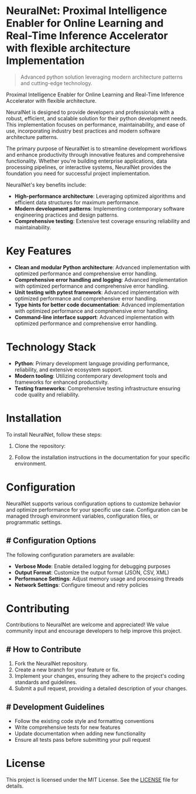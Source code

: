 <!-- fallback_NeuralNet_20250803204031_96913 -->

# NeuralNet: Proximal Intelligence Enabler for Online Learning and Real-Time Inference Accelerator with flexible architecture Implementation
> Advanced python solution leveraging modern architecture patterns and cutting-edge technology.

Proximal Intelligence Enabler for Online Learning and Real-Time Inference Accelerator with flexible architecture.

NeuralNet is designed to provide developers and professionals with a robust, efficient, and scalable solution for their python development needs. This implementation focuses on performance, maintainability, and ease of use, incorporating industry best practices and modern software architecture patterns.

The primary purpose of NeuralNet is to streamline development workflows and enhance productivity through innovative features and comprehensive functionality. Whether you're building enterprise applications, data processing pipelines, or interactive systems, NeuralNet provides the foundation you need for successful project implementation.

NeuralNet's key benefits include:

* **High-performance architecture**: Leveraging optimized algorithms and efficient data structures for maximum performance.
* **Modern development patterns**: Implementing contemporary software engineering practices and design patterns.
* **Comprehensive testing**: Extensive test coverage ensuring reliability and maintainability.

# Key Features

* **Clean and modular Python architecture**: Advanced implementation with optimized performance and comprehensive error handling.
* **Comprehensive error handling and logging**: Advanced implementation with optimized performance and comprehensive error handling.
* **Unit testing with pytest framework**: Advanced implementation with optimized performance and comprehensive error handling.
* **Type hints for better code documentation**: Advanced implementation with optimized performance and comprehensive error handling.
* **Command-line interface support**: Advanced implementation with optimized performance and comprehensive error handling.

# Technology Stack

* **Python**: Primary development language providing performance, reliability, and extensive ecosystem support.
* **Modern tooling**: Utilizing contemporary development tools and frameworks for enhanced productivity.
* **Testing frameworks**: Comprehensive testing infrastructure ensuring code quality and reliability.

# Installation

To install NeuralNet, follow these steps:

1. Clone the repository:


2. Follow the installation instructions in the documentation for your specific environment.

# Configuration

NeuralNet supports various configuration options to customize behavior and optimize performance for your specific use case. Configuration can be managed through environment variables, configuration files, or programmatic settings.

## # Configuration Options

The following configuration parameters are available:

* **Verbose Mode**: Enable detailed logging for debugging purposes
* **Output Format**: Customize the output format (JSON, CSV, XML)
* **Performance Settings**: Adjust memory usage and processing threads
* **Network Settings**: Configure timeout and retry policies

# Contributing

Contributions to NeuralNet are welcome and appreciated! We value community input and encourage developers to help improve this project.

## # How to Contribute

1. Fork the NeuralNet repository.
2. Create a new branch for your feature or fix.
3. Implement your changes, ensuring they adhere to the project's coding standards and guidelines.
4. Submit a pull request, providing a detailed description of your changes.

## # Development Guidelines

* Follow the existing code style and formatting conventions
* Write comprehensive tests for new features
* Update documentation when adding new functionality
* Ensure all tests pass before submitting your pull request

# License

This project is licensed under the MIT License. See the [LICENSE](https://github.com/xgek/NeuralNet/blob/main/LICENSE) file for details.

